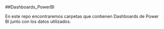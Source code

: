 ##Dashboards_PowerBI

En este repo encontraremos carpetas que contienen Dashboards de Power BI junto con los datos utilizados.
